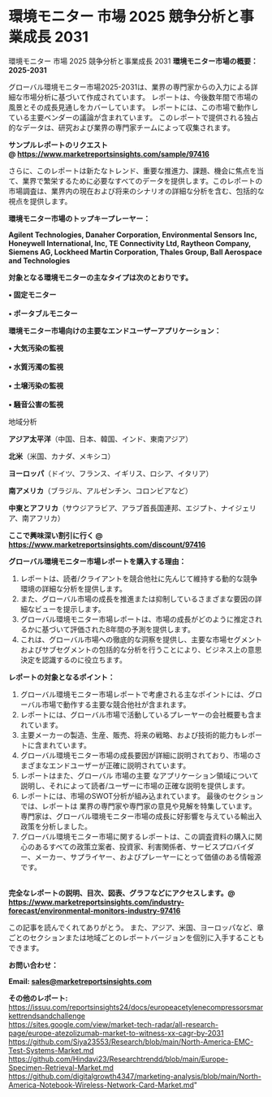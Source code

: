 # 環境モニター 市場 2025 競争分析と事業成長 2031
環境モニター 市場 2025 競争分析と事業成長 2031
<strong><b>環境モニター市場の概要：2025-2031</b></strong>

グローバル環境モニター市場2025-2031は、業界の専門家からの入力による詳細な市場分析に基づいて作成されています。 レポートは、今後数年間で市場の風景とその成長見通しをカバーしています。 レポートには、この市場で動作している主要ベンダーの議論が含まれています。 このレポートで提供される独占的なデータは、研究および業界の専門家チームによって収集されます。

<strong>サンプルレポートのリクエスト @ <a href=https://www.marketreportsinsights.com/sample/97416>https://www.marketreportsinsights.com/sample/97416</a></strong>

さらに、このレポートは新たなトレンド、重要な推進力、課題、機会に焦点を当て、業界で繁栄するために必要なすべてのデータを提供します。このレポートの市場調査は、業界内の現在および将来のシナリオの詳細な分析を含む、包括的な視点を提供します。

<strong>環境モニター市場のトップキープレーヤー：</strong>

<strong>Agilent Technologies, Danaher Corporation, Environmental Sensors Inc, Honeywell International, Inc, TE Connectivity Ltd, Raytheon Company, Siemens AG, Lockheed Martin Corporation, Thales Group, Ball Aerospace and Technologies</strong>

<strong><b>対象となる環境モニターの主なタイプは次のとおりです。</b></strong>

<strong>• 固定モニター<br><br>• ポータブルモニター</strong>

<strong><b>環境モニター市場向けの主要なエンドユーザーアプリケーション：</b></strong>

<strong>• 大気汚染の監視<br><br>• 水質汚濁の監視<br><br>• 土壌汚染の監視<br><br>• 騒音公害の監視</strong>

 地域分析

<strong><b>アジア太平洋</b></strong>（中国、日本、韓国、インド、東南アジア）

<strong><b>北米</b></strong>（米国、カナダ、メキシコ）

<strong><b>ヨーロッパ</b></strong>（ドイツ、フランス、イギリス、ロシア、イタリア）

<strong><b>南アメリカ</b></strong>（ブラジル、アルゼンチン、コロンビアなど）

<strong><b>中東とアフリカ</b></strong>（サウジアラビア、アラブ首長国連邦、エジプト、ナイジェリア、南アフリカ）

<strong>ここで興味深い割引に行く @ <a href=https://www.marketreportsinsights.com/discount/97416>https://www.marketreportsinsights.com/discount/97416</a></strong>

<strong><b>グローバル環境モニター市場レポートを購入する理由：</b></strong>
<ol>
  <li>レポートは、読者/クライアントを競合他社に先んじて維持する動的な競争環境の詳細な分析を提供します。</li>
  <li>また、グローバル市場の成長を推進または抑制しているさまざまな要因の詳細なビューを提示します。</li>
  <li>グローバル環境モニター市場レポートは、市場の成長がどのように推定されるかに基づいて評価された8年間の予測を提供します。</li>
  <li>これは、グローバル市場への徹底的な洞察を提供し、主要な市場セグメントおよびサブセグメントの包括的な分析を行うことにより、ビジネス上の意思決定を認識するのに役立ちます。</li>
</ol>
<strong><b>レポートの対象となるポイント：</b></strong>
<ol>
  <li>グローバル環境モニター市場レポートで考慮される主なポイントには、グローバル市場で動作する主要な競合他社が含まれます。</li>
  <li>レポートには、グローバル市場で活動しているプレーヤーの会社概要も含まれています。</li>
  <li>主要メーカーの製造、生産、販売、将来の戦略、および技術的能力もレポートに含まれています。</li>
  <li>グローバル環境モニター市場の成長要因が詳細に説明されており、市場のさまざまなエンドユーザーが正確に説明されています。</li>
  <li>レポートはまた、グローバル 市場の主要 なアプリケーション領域について説明し、それによって読者/ユーザーに市場の正確な説明を提供します。</li>
  <li>レポートには、市場のSWOT分析が組み込まれています。 最後のセクションでは、レポートは 業界の専門家や専門家の意見や見解を特集しています。 専門家は、グローバル環境モニター市場の成長に好影響を与えている輸出入政策を分析しました。</li>
  <li>グローバル環境モニター市場に関するレポートは、この調査資料の購入に関心のあるすべての政策立案者、投資家、利害関係者、サービスプロバイダー、メーカー、サプライヤー、およびプレーヤーにとって価値のある情報源です。</li>
</ol><br>
<strong>完全なレポートの説明、目次、図表、グラフなどにアクセスします。@ <a href=https://www.marketreportsinsights.com/industry-forecast/environmental-monitors-industry-97416>https://www.marketreportsinsights.com/industry-forecast/environmental-monitors-industry-97416</a></strong>

この記事を読んでくれてありがとう。 また、アジア、米国、ヨーロッパなど、章ごとのセクションまたは地域ごとのレポートバージョンを個別に入手することもできます。

<strong><b>お問い合わせ：</b></strong>

<strong>Email: </strong><a href=mailto:sales@marketreportsinsights.com><strong>sales@marketreportsinsights.com</strong></a>

<strong>その他のレポート:</strong>
<br>
<a href=https://issuu.com/reportsinsights24/docs/europeacetylenecompressorsmarkettrendsandchallenge>https://issuu.com/reportsinsights24/docs/europeacetylenecompressorsmarkettrendsandchallenge</a>
<br>
<a href=https://sites.google.com/view/market-tech-radar/all-research-page/europe-atezolizumab-market-to-witness-xx-cagr-by-2031>https://sites.google.com/view/market-tech-radar/all-research-page/europe-atezolizumab-market-to-witness-xx-cagr-by-2031</a>
<br>
<a href=https://github.com/Siya23553/Research/blob/main/North-America-EMC-Test-Systems-Market.md>https://github.com/Siya23553/Research/blob/main/North-America-EMC-Test-Systems-Market.md</a>
<br>
<a href=https://github.com/Hindavi23/Researchtrendd/blob/main/Europe-Specimen-Retrieval-Market.md>https://github.com/Hindavi23/Researchtrendd/blob/main/Europe-Specimen-Retrieval-Market.md</a>
<br>
<a href=https://github.com/digitalgrowth4347/marketing-analysis/blob/main/North-America-Notebook-Wireless-Network-Card-Market.md>https://github.com/digitalgrowth4347/marketing-analysis/blob/main/North-America-Notebook-Wireless-Network-Card-Market.md</a>"
